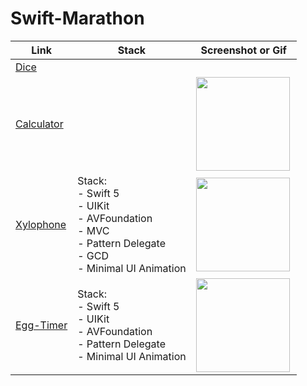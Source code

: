 # Swift-Marathon

| Link                                          | Stack                                                     | Screenshot or Gif                                      |
| --------------------------------------------- | --------------------------------------------------------- | ------------------------------------------------------- |
| [Dice](https://github.com/MaybeRT-rt/Dice)    |                                                           |                                                         |
| [Calculator](https://github.com/MaybeRT-rt/Calculator) |  | <img align="left" src="https://github.com/MaybeRT-rt/gif/blob/main/Simulator%20Screenshot%20-%20iPhone%2013%20-%202023-11-02%20at%2018.25.57.png" width="150">                                                        |
| [Xylophone](https://github.com/MaybeRT-rt/Xylophone) | Stack: <br>- Swift 5 <br>- UIKit <br>- AVFoundation <br>- MVC <br>- Pattern Delegate <br>- GCD <br>- Minimal UI Animation | <img align="left" src="https://github.com/MaybeRT-rt/gif/blob/main/Simulator%20Screenshot%20-%20iPhone%2014%20Pro%20-%202023-11-02%20at%2012.41.51.png" width="150"> |
| [Egg-Timer](https://github.com/MaybeRT-rt/Egg-Timer) | Stack: <br>- Swift 5 <br>- UIKit <br>- AVFoundation <br>- Pattern Delegate <br>- Minimal UI Animation | <img align="left" src="https://github.com/MaybeRT-rt/gif/blob/main/Simulator-Screen-Recording-iPhone-14-Pro-2023-11-03-at-20.54.21.gif" width="150"> |
